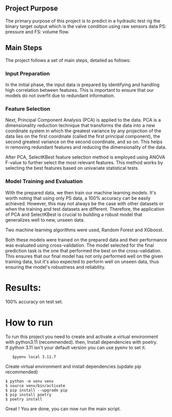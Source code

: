 ## Project Purpose
 
The primary purpose of this project is to predict in a hydraulic test rig the binary target output which is the valve condition using raw sensors data PS: pressure and FS: volume flow.

## Main Steps
 
The project follows a set of main steps, detailed as follows:

### Input Preparation
 
In the initial phase, the input data is prepared by identifying and handling high correlation between features. This is important to ensure that our models do not overfit due to redundant information.

### Feature Selection
 
Next, Principal Component Analysis (PCA) is applied to the data. PCA is a dimensionality reduction technique that transforms the data into a new coordinate system in which the greatest variance by any projection of the data lies on the first coordinate (called the first principal component), the second greatest variance on the second coordinate, and so on. This helps in removing redundant features and reducing the dimensionality of the data.

After PCA, SelectKBest feature selection method is employed using ANOVA F-value to further select the most relevant features. This method works by selecting the best features based on univariate statistical tests.

### Model Training and Evaluation
 
With the prepared data, we then train our machine learning models. It's worth noting that using only PS data, a 100% accuracy can be easily achieved. However, this may not always be the case with other datasets or when the training and test datasets are different. Therefore, the application of PCA and SelectKBest is crucial to building a robust model that generalizes well to new, unseen data.

Two machine learning algorithms were used, Random Forest and XGboost.

Both these models were trained on the prepared data and their performance was evaluated using cross-validation. 
The model selected for the final prediction task is the one that performed the best on the cross-validation. This ensures that our final model has not only performed well on the given training data, but it's also expected to perform well on unseen data, thus ensuring the model's robustness and reliability.

# Results:

100% accuracy on test set.

# How to run

To run this project you need to create and activate a virtual environment with python3.11 (recommended).
then, Install dependencies with poetry.  
If python 3.11 isn't your default version you can use pyenv to set it.
```
   $pyenv local 3.11.7
```
Create virtual environment and install dependencies (update pip recommended)

  ```
  $ python -m venv venv
  $ source venv/bin/activate
  $ pip install --upgrade pip
  $ pip install poetry
  $ poetry install 
  ```
 
Great ! You are done, you can now run the main script.

